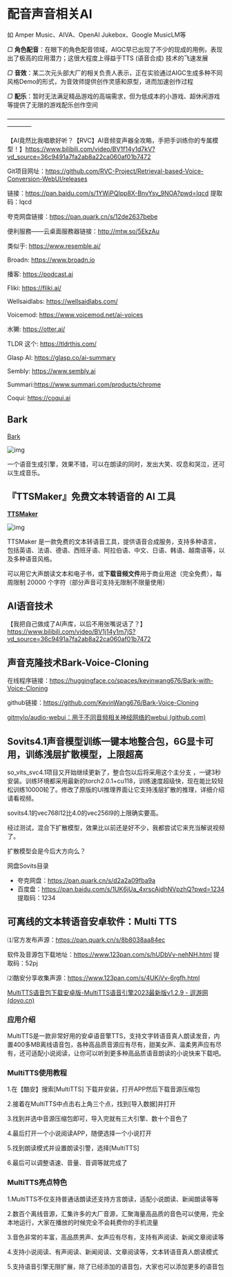 # 配音声音相关AI

如 Amper Music、AIVA、OpenAI Jukebox、Google MusicLM等

*▢* **角色配音**：在眼下的角色配音领域，AIGC早已出现了不少的现成的用例，表现出了极高的应用潜力；这很大程度上得益于TTS (语音合成) 技术的飞速发展

*▢* **音效**：某二次元头部大厂的相关负责人表示，正在实验通过AIGC生成多种不同风格Demo的形式，为音效师提供创作灵感和原型，进而加速创作过程

*▢* **配乐**：暂时无法满足精品游戏的高端需求，但为低成本的小游戏、超休闲游戏等提供了无限的游戏配乐创作空间

————————————————————————————————————————

【AI竟然比我唱歌好听？【RVC】AI音频变声器全攻略，手把手训练你的专属模型！】<https://www.bilibili.com/video/BV1f14y1d7kV?vd_source=36c9491a7fa2ab8a22ca060af01b7472>

Git项目网址：<https://github.com/RVC-Project/Retrieval-based-Voice-Conversion-WebUI/releases>

链接：<https://pan.baidu.com/s/1YWiPQIpp8X-BnvYsv_9NOA?pwd=lqcd>    提取码：lqcd

夸克网盘链接：<https://pan.quark.cn/s/12de2637bebe>

便利服務——云桌面服務器链接：<http://mtw.so/5EkzAu>



类似于: https://www.resemble.ai/

Broadn: https://www.broadn.io

播客: https://podcast.ai

Fliki: https://fliki.ai/

Wellsaidlabs: https://wellsaidlabs.com/

Voicemod: https://www.voicemod.net/ai-voices

水獭: https://otter.ai/

TLDR 这个: https://tldrthis.com/

Glasp AI: https://glasp.co/ai-summary

Sembly: https://www.sembly.ai

Summari:https://www.summari.com/products/chrome

Coqui: https://coqui.ai

## Bark

[Bark](https://github.com/suno-ai/bark)

![img](https://cdn.beekka.com/blogimg/asset/202304/bg2023042101.webp)

一个语音生成引擎，效果不错，可以在朗读的同时，发出大笑、叹息和哭泣，还可以生成音乐。

## 『TTSMaker』免费文本转语音的 AI 工具

[**TTSMaker**](https://ttsmaker.com/)

![img](https://p3-juejin.byteimg.com/tos-cn-i-k3u1fbpfcp/26962d5c5722450bb82d150ecd746a7f~tplv-k3u1fbpfcp-zoom-in-crop-mark:1512:0:0:0.awebp)

TTSMaker 是一款免费的文本转语音工具，提供语音合成服务，支持多种语言，包括英语、法语、德语、西班牙语、阿拉伯语、中文、日语、韩语、越南语等，以及多种语音风格。

可以用它大声朗读文本和电子书，或**下载音频文件**用于商业用途（完全免费），每周限制 20000 个字符（部分声音可支持无限制不限量使用）

## AI语音技术

【我把自己做成了AI声库，以后不用张嘴说话了？】<https://www.bilibili.com/video/BV1j14y1m7jS?vd_source=36c9491a7fa2ab8a22ca060af01b7472>

## 声音克隆技术Bark-Voice-Cloning

在线程序链接：<https://huggingface.co/spaces/kevinwang676/Bark-with-Voice-Cloning>

github链接：<https://github.com/KevinWang676/Bark-Voice-Cloning>

[gitmylo/audio-webui：用于不同音频相关神经网络的webui (github.com)](https://github.com/gitmylo/audio-webui)

## Sovits4.1声音模型训练一键本地整合包，6G显卡可用，训练浅层扩散模型，上限超高

so_vits_svc4.1项目又开始继续更新了，整合包以后将采用这个主分支 ，一键3秒安装。训练环境都采用最新的torch2.0.1+cu118，训练速度超级快，现在能比较轻松训练10000轮了。修改了原版的UI推理界面让它支持浅层扩散的推理，详细介绍请看视频。

sovits4.1的vec768l12比4.0的vec256l9的上限确实要高。

经过测试，混合下扩散模型，效果比以前还是好不少，我都尝试它来充当解说视频了。

扩散模型会是今后大方向么？

网盘Sovits目录

- 夸克网盘：<https://pan.quark.cn/s/d2a2a09fba9a>
- 百度盘：<https://pan.baidu.com/s/1UK6jUa_4xrscAjdhNVpzhQ?pwd=1234>     提取码：1234

## 可离线的文本转语音安卓软件：Multi TTS

⑴官方发布声源：<https://pan.quark.cn/s/8b8038aa84ec>

软件及音源包下载地址：<https://www.123pan.com/s/hUDbVv-nehNH.html>    提取码：52pj

⑵酷安分享收集声源：<https://www.123pan.com/s/4UKiVv-6rgfh.html>

[MultiTTS语音包下载安卓版-MultiTTS语音引擎2023最新版v1.2.9 - 逗游网 (doyo.cn)](https://www.doyo.cn/app/419890.html)

### 应用介绍

MultiTTS是一款非常好用的安卓语音擎TTS，支持文字转语音真人朗读发音，内置400多MB离线语音包，各种高品质音源应有尽有，甜美女声、温柔男声应有尽有，还可适配小说阅读，让你可以听到更多种高品质语音朗读的小说快来下载吧。

### MultiTTS使用教程

1.在【酷安】搜索[MultiTTS] 下载并安装，打开APP然后下载音源压缩包

2.接着在MultiTTS中点击右上角三个点，找到[导入数据]并打开

3.找到并选中音源压缩包即可，导入完就有三大引擎、数十个音色了

4.最后打开一个小说阅读APP，随便选择一个小说打开

5.找到朗读模式并设置朗读引警，选择[MultiTTS]

6.最后可以调整语速、音量、音调等就完成了

### MultiTTS亮点特色

1.MultiTTS不仅支持普通话朗读还支持方言朗读，适配小说朗读、新闻朗读等等

2.数百个离线音源，汇集许多的大厂音源，汇聚海量高品质的音色可以使用，完全本地运行，大家在播放的时候完全不会耗费你的手机流量

3.音色非常的丰富，高品质男声、女声应有尽有，支持有声阅读、新闻文章阅读等

4.支持小说阅读、有声阅读、新闻阅读、文章阅读等，文本转语音真人朗读模式

5.支持语音引擎无限扩展，除了已经添加的语音包，大家也可以添加更多的语音包
